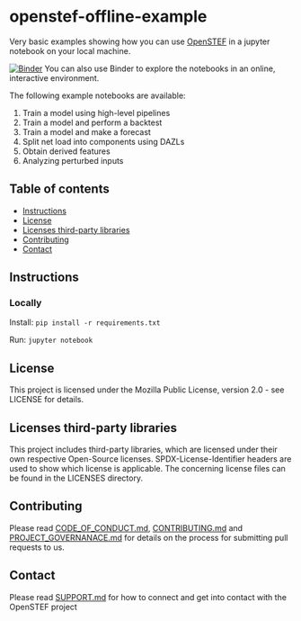 # openstef-offline-example

Very basic examples showing how you can use [OpenSTEF](https://github.com/OpenSTEF/openstef) in a jupyter notebook on your local machine. 

[![Binder](https://mybinder.org/badge_logo.svg)](https://mybinder.org/v2/gh/alliander-opensource/openstf-offline-example/master)
You can also use Binder to explore the notebooks in an online, interactive environment.

The following example notebooks are available: 
01. Train a model using high-level pipelines
02. Train a model and perform a backtest
03. Train a model and make a forecast
04. Split net load into components using DAZLs
05. Obtain derived features
06. Analyzing perturbed inputs 

## Table of contents 
- [Instructions](##instructions)
- [License](##license)
- [Licenses third-party libraries](##Licenses-third-party-libraries)
- [Contributing](##contributing)
- [Contact](##contact)


## Instructions

### Locally
Install:
`pip install -r requirements.txt`

Run:
`jupyter notebook`

## License
This project is licensed under the Mozilla Public License, version 2.0 - see LICENSE for details.

## Licenses third-party libraries
This project includes third-party libraries, which are licensed under their own respective Open-Source licenses. SPDX-License-Identifier headers are used to show which license is applicable. The concerning license files can be found in the LICENSES directory.

## Contributing
Please read [CODE_OF_CONDUCT.md](https://github.com/OpenSTEF/.github/blob/main/CODE_OF_CONDUCT.md), [CONTRIBUTING.md](https://github.com/OpenSTEF/.github/blob/main/CONTRIBUTING.md) and [PROJECT_GOVERNANACE.md](https://github.com/OpenSTEF/.github/blob/main/PROJECT_GOVERNANCE.md) for details on the process for submitting pull requests to us.

## Contact
Please read [SUPPORT.md](https://github.com/OpenSTEF/.github/blob/main/SUPPORT.md) for how to connect and get into contact with the OpenSTEF project
